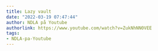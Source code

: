 ```yaml
---
title: Lazy vault
date: "2022-03-19 07:47:44"
author: NDLA på Youtube
authorlink: https://www.youtube.com/watch?v=ZukNhNN0VEE
tags:
- NDLA-pa-Youtube
---
```

